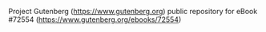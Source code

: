Project Gutenberg (https://www.gutenberg.org) public repository
for eBook #72554 (https://www.gutenberg.org/ebooks/72554)
